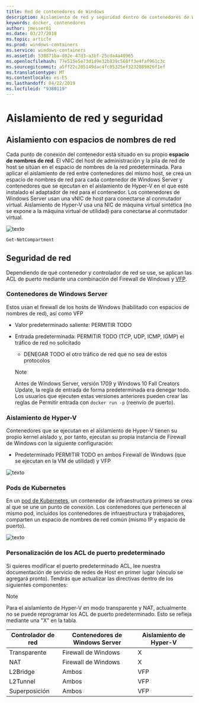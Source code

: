 ```yaml
---
title: Red de contenedores de Windows
description: Aislamiento de red y seguridad dentro de contenedores de Windows.
keywords: docker, contenedores
author: jmesser81
ms.date: 03/27/2018
ms.topic: article
ms.prod: windows-containers
ms.service: windows-containers
ms.assetid: 538871ba-d02e-47d3-a3bf-25cda4a40965
ms.openlocfilehash: 77e515e5e73d1d9e32b839c568ff3e4faf961c3c
ms.sourcegitcommit: a5ff22c205149dac4fc05325ef3232089826f1ef
ms.translationtype: MT
ms.contentlocale: es-ES
ms.lasthandoff: 04/22/2019
ms.locfileid: "9380119"
---
```

# <a name="network-isolation-and-security"></a>Aislamiento de red y seguridad

## <a name="isolation-with-network-namespaces"></a>Aislamiento con espacios de nombres de red

Cada punto de conexión del contenedor está situado en su propio __espacio de nombres de red__. El vNIC del host de administración y la pila de red de host se sitúan en el espacio de nombres de la red predeterminada. Para aplicar el aislamiento de red entre contenedores del mismo host, se crea un espacio de nombres de red para cada contenedor de Windows Server y contenedores que se ejecutan en el aislamiento de Hyper-V en el que esté instalado el adaptador de red para el contenedor. Los contenedores de Windows Server usan una vNIC de host para conectarse al conmutador virtual. Aislamiento de Hyper-V usa una NIC de máquina virtual sintética (no se expone a la máquina virtual de utilidad) para conectarse al conmutador virtual.

![texto](media/network-compartment-visual.png)

```powershell
Get-NetCompartment
```

## <a name="network-security"></a>Seguridad de red

Dependiendo de qué contenedor y controlador de red se use, se aplican las ACL de puerto mediante una combinación del Firewall de Windows y [VFP](https://www.microsoft.com/en-us/research/project/azure-virtual-filtering-platform/).

### <a name="windows-server-containers"></a>Contenedores de Windows Server

Estos usan el firewall de los hosts de Windows (habilitado con espacios de nombres de red), así como VFP

* Valor predeterminado saliente: PERMITIR TODO
* Entrada predeterminada: PERMITIR TODO (TCP, UDP, ICMP, IGMP) el tráfico de red no solicitado
  * DENEGAR TODO el otro tráfico de red que no sea de estos protocolos

  >[!NOTE]
  >Antes de Windows Server, versión 1709 y Windows 10 Fall Creators Update, la regla de entrada de forma predeterminada era denegar todo. Los usuarios que ejecuten estas versiones anteriores pueden crear las reglas de Permitir entrada con ``docker run -p`` (reenvío de puerto).

### <a name="hyper-v-isolation"></a>Aislamiento de Hyper-V

Contenedores que se ejecutan en el aislamiento de Hyper-V tienen su propio kernel aislado y, por tanto, ejecutan su propia instancia de Firewall de Windows con la siguiente configuración:

* Predeterminado PERMITIR TODO en ambos Firewall de Windows (que se ejecutan en la VM de utilidad) y VFP

![texto](media/windows-firewall-containers.png)

### <a name="kubernetes-pods"></a>Pods de Kubernetes

En un [pod de Kubernetes](https://kubernetes.io/docs/concepts/workloads/pods/pod/), un contenedor de infraestructura primero se crea al que se une un punto de conexión. Los contenedores que pertenecen al mismo pod, incluidos los contenedores de infraestructura y trabajadores, comparten un espacio de nombres de red común (mismo IP y espacio de puerto).

![texto](media/pod-network-compartment.png)

### <a name="customizing-default-port-acls"></a>Personalización de los ACL de puerto predeterminado

Si quieres modificar el puerto predeterminado ACL, lee nuestra documentación de servicio de redes de Host en primer lugar (vínculo se agregará pronto). Tendrás que actualizar las directivas dentro de los siguientes componentes:

>[!NOTE]
>Para el aislamiento de Hyper-V en modo transparente y NAT, actualmente no se puede reprogramar los ACL de puerto predeterminado. Esto se refleja mediante una "X" en la tabla.

| Controlador de red | Contenedores de Windows Server | Aislamiento de Hyper-V  |
| -------------- |-------------------------- | ------------------- |
| Transparente | Firewall de Windows | X |
| NAT | Firewall de Windows | X |
| L2Bridge | Ambos | VFP |
| L2Tunnel | Ambos | VFP |
| Superposición  | Ambos | VFP |